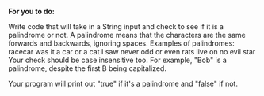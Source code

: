 
**For you to do:**

Write code that will take in a String input and check to see if it is a palindrome or not.
A palindrome means that the characters are the same forwards and backwards, ignoring spaces.
Examples of palindromes:
racecar
was it a car or a cat I saw
never odd or even
rats live on no evil star
Your check should be case insensitive too. For example, "Bob" is a palindrome, despite the first B being capitalized.

Your program will print out "true" if it's a palindrome and "false" if not.

